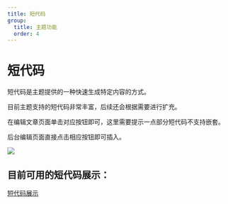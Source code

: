 ```yaml
---
title: 短代码
group:
  title: 主题功能
  order: 4
---
```


# 短代码

短代码是主题提供的一种快速生成特定内容的方式。

目前主题支持的短代码非常丰富，后续还会根据需要进行扩充。

在编辑文章页面单击对应按钮即可，这里需要提示一点部分短代码不支持嵌套。

后台编辑页面直接点击相应按钮即可插入。

![](https://cdn.jsdelivr.net/gh/iRoZhi/irils-imgs/picgo/202110172130765.png)

## 目前可用的短代码展示：

[短代码展示](http://a-my.rz.sb/index.php/archives/13/)
